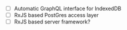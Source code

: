 -   [ ] Automatic GraphQL interface for IndexedDB
-   [ ] RxJS based PostGres access layer
-   [ ] RxJS based server framework?
